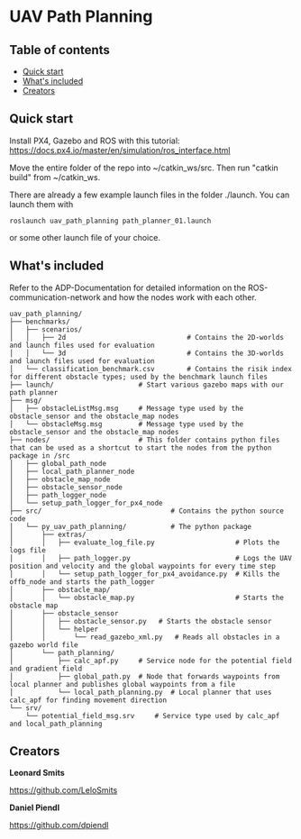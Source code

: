# UAV Path Planning
## Table of contents

- [Quick start](#quick-start)
- [What's included](#whats-included)
- [Creators](#creators)


## Quick start
Install PX4, Gazebo and ROS with this tutorial: https://docs.px4.io/master/en/simulation/ros_interface.html

Move the entire folder of the repo into ~/catkin_ws/src. Then run "catkin build" from ~/catkin_ws.

There are already a few example launch files in the folder ./launch. You can launch them with 
```text
roslaunch uav_path_planning path_planner_01.launch
```
or some other launch file of your choice.

## What's included

Refer to the ADP-Documentation for detailed information on the ROS-communication-network and how the nodes work with 
each other.

```text
uav_path_planning/
├── benchmarks/
│   ├── scenarios/
│   │   ├── 2d                              # Contains the 2D-worlds and launch files used for evaluation
│   │   └── 3d                              # Contains the 3D-worlds and launch files used for evaluation
│   └── classification_benchmark.csv        # Contains the risik index for different obstacle types; used by the benchmark launch files
├── launch/                     # Start various gazebo maps with our path planner  
├── msg/
│   ├── obstacleListMsg.msg     # Message type used by the obstacle_sensor and the obstacle_map nodes
│   └── obstacleMsg.msg         # Message type used by the obstacle_sensor and the obstacle_map nodes
├── nodes/                      # This folder contains python files that can be used as a shortcut to start the nodes from the python package in /src
│   ├── global_path_node           
│   ├── local_path_planner_node
│   ├── obstacle_map_node
│   ├── obstacle_sensor_node
│   ├── path_logger_node
│   └── setup_path_logger_for_px4_node
├── src/                                # Contains the python source code
│   └── py_uav_path_planning/           # The python package
│       ├── extras/
│       │   ├── evaluate_log_file.py                    # Plots the logs file
│       │   ├── path_logger.py                          # Logs the UAV position and velocity and the global waypoints for every time step 
│       │   └── setup_path_logger_for_px4_avoidance.py  # Kills the offb_node and starts the path_logger
│       ├── obstacle_map/
│       │   └── obstacle_map.py                         # Starts the obstacle map
│       ├── obstacle_sensor
│       │   ├── obstacle_sensor.py   # Starts the obstacle sensor
│       │   └── helper
│       │       └── read_gazebo_xml.py   # Reads all obstacles in a gazebo world file
│       └── path_planning/
│           ├── calc_apf.py     # Service node for the potential field and gradient field
│           ├── global_path.py  # Node that forwards waypoints from local planner and publishes global waypoints from a file
│           └── local_path_planning.py  # Local planner that uses calc_apf for finding movement direction
└── srv/
    └── potential_field_msg.srv     # Service type used by calc_apf and local_path_planning
```

## Creators

**Leonard Smits**

https://github.com/LeloSmits

**Daniel Piendl**

https://github.com/dpiendl
